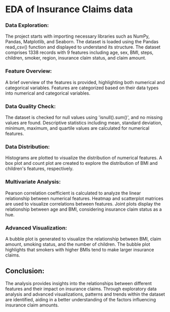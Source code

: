 # EDA of Insurance Claims data

### Data Exploration:

The project starts with importing necessary libraries such as NumPy, Pandas, Matplotlib, and Seaborn.
The dataset is loaded using the Pandas read_csv() function and displayed to understand its structure.
The dataset comprises 1338 records with 9 features including age, sex, BMI, steps, children, smoker, region, insurance claim status, and claim amount.

### Feature Overview:

A brief overview of the features is provided, highlighting both numerical and categorical variables.
Features are categorized based on their data types into numerical and categorical variables.

### Data Quality Check:

The dataset is checked for null values using 'isnull().sum()', and no missing values are found.
Descriptive statistics including mean, standard deviation, minimum, maximum, and quartile values are calculated for numerical features.

### Data Distribution:

Histograms are plotted to visualize the distribution of numerical features.
A box plot and count plot are created to explore the distribution of BMI and children's features, respectively.

### Multivariate Analysis:

Pearson correlation coefficient is calculated to analyze the linear relationship between numerical features.
Heatmap and scatterplot matrices are used to visualize correlations between features.
Joint plots display the relationship between age and BMI, considering insurance claim status as a hue.

### Advanced Visualization:

A bubble plot is generated to visualize the relationship between BMI, claim amount, smoking status, and the number of children.
The bubble plot highlights that smokers with higher BMIs tend to make larger insurance claims.

## Conclusion: 

The analysis provides insights into the relationships between different features and their impact on insurance claims. Through exploratory data analysis and advanced visualizations, patterns and trends within the dataset are identified, aiding in a better understanding of the factors influencing insurance claim amounts.

